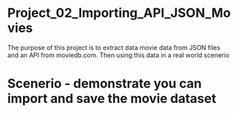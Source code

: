 # Project_02_Importing_API_JSON_Movies

The purpose of this project is to extract data movie data from JSON files and an API from moviedb.com. Then using this data in a real world scenerio 

# Scenerio - demonstrate you can import and save the movie dataset 

